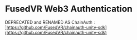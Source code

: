 # FusedVR Web3 Authentication

DEPRECATED and RENAMED AS ChainAuth : ]https://github.com/FusedVR/chainauth-unity-sdk](https://github.com/FusedVR/chainauth-unity-sdk)
